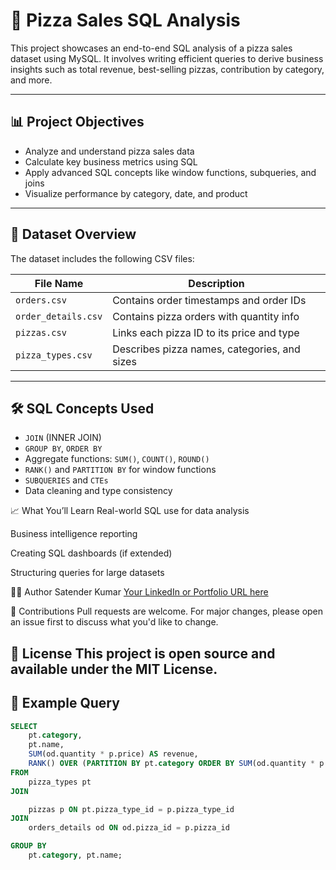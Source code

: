 # 🍕 Pizza Sales SQL Analysis

This project showcases an end-to-end SQL analysis of a pizza sales dataset using MySQL. It involves writing efficient queries to derive business insights such as total revenue, best-selling pizzas, contribution by category, and more.

---

## 📊 Project Objectives

- Analyze and understand pizza sales data
- Calculate key business metrics using SQL
- Apply advanced SQL concepts like window functions, subqueries, and joins
- Visualize performance by category, date, and product

---

## 🧩 Dataset Overview

The dataset includes the following CSV files:

| File Name         | Description                                     |
|------------------|-------------------------------------------------|
| `orders.csv`      | Contains order timestamps and order IDs        |
| `order_details.csv` | Contains pizza orders with quantity info     |
| `pizzas.csv`      | Links each pizza ID to its price and type      |
| `pizza_types.csv` | Describes pizza names, categories, and sizes   |

---
## 🛠️ SQL Concepts Used

- `JOIN` (INNER JOIN)
- `GROUP BY`, `ORDER BY`
- Aggregate functions: `SUM()`, `COUNT()`, `ROUND()`
- `RANK()` and `PARTITION BY` for window functions
- `SUBQUERIES` and `CTEs`
- Data cleaning and type consistency


📈 What You’ll Learn
Real-world SQL use for data analysis

Business intelligence reporting

Creating SQL dashboards (if extended)

Structuring queries for large datasets

🙋‍♂️ Author
Satender Kumar
[Your LinkedIn or Portfolio URL here](https://www.linkedin.com/in/satender-kumar-340038264/)

🌟 Contributions
Pull requests are welcome. For major changes, please open an issue first to discuss what you'd like to change.

📄 License
This project is open source and available under the MIT License.
---

## 🧠 Example Query

```sql
SELECT 
    pt.category, 
    pt.name, 
    SUM(od.quantity * p.price) AS revenue,
    RANK() OVER (PARTITION BY pt.category ORDER BY SUM(od.quantity * p.price) DESC) AS rank_within_category
FROM 
    pizza_types pt
JOIN

    pizzas p ON pt.pizza_type_id = p.pizza_type_id
JOIN 
    orders_details od ON od.pizza_id = p.pizza_id

GROUP BY 
    pt.category, pt.name;


